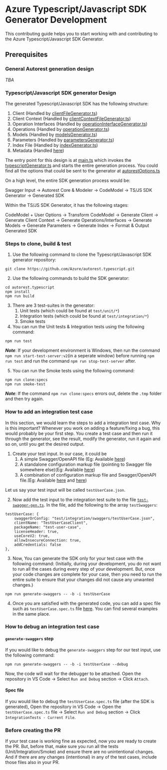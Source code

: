 # Azure Typescript/Javascript SDK Generator Development

This contributing guide helps you to start working with and contributing to the Azure Typescript/Javascript SDK Generator.

## Prerequisites

### General Autorest generation design

_TBA_

### Typescript/Javascript SDK generator Design

The generated Typescript/Javascript SDK has the following structure:

1. Client (Handled by [clientFileGenerator.ts](./src/generators/clientFileGenerator.ts))
2. Client Context (Handled by [clientContextFileGenerator.ts](./src/generators/clientContextFileGenerator.ts))
3. Operation Interfaces (Handled by [operationInterfaceGenerator.ts](./src/generators/operationInterfaceGenerator.ts))
4. Operations (Handled by [operationGenerator.ts](./src/generators/operationGenerator.ts))
5. Models (Handled by [modelsGenerator.ts](./src/generators/modelsGenerator.ts))
6. Parameters (Handled by [parametersGenerator.ts](./src/generators/parametersGenerator.ts))
7. Index File (Handled by [indexGenerator.ts](./src/generators/indexGenerator.ts))
8. Metadata (Handled [here](./src/generators/static))

The entry point for this design is at [main.ts](./src/main.ts) which invokes the [typescriptGenerator.ts](./src/typescriptGenerator.ts) and starts the entire generation process. You could find all the options that could be sent to the generator at [autorestOptions.ts](./src/utils/autorestOptions.ts)

On a high level, the entire SDK generation process would be:

Swagger Input -> Autorest Core & Modeler -> CodeModel -> TS/JS SDK Generator -> Generated SDK

Within the TS/JS SDK Generator, it has the following stages:

CodeModel + User Options -> Transform CodeModel -> Generate Client -> Generate Client Context -> Generate Operations/Interfaces -> Generate Models -> Generate Parameters -> Generate Index -> Format & Output Generated SDK

### Steps to clone, build & test

1. Use the following command to clone the Typescript/Javascript SDK generator repository:

```
git clone https://github.com/Azure/autorest.typescript.git
```

2. Use the following commands to build the SDK generator:

```
cd autorest.typescript
npm install
npm run build
```

3. There are 3 test-suites in the generator:
   1. Unit tests (which could be found at `test/unit/*`)
   2. Integration tests (which could be found at `test/integration/*`)
   3. Smoke tests
4. You can run the Unit tests & Integration tests using the following command:

```
npm run test
```

**_Note_**: If your development environment is Windows, then run the command `npm run start-test-server:v2`(in a seperate window) before running `npm run test` and run the command `npm run stop-test-server` after.

5. You can run the Smoke tests using the following command:

```
npm run clone:specs
npm run smoke-test
```

**_Note_**: If the command `npm run clone:specs` errors out, delete the `.tmp` folder and then try again.

### How to add an integration test case

In this section, we would learn the steps to add a integration test case. Why is this important? Whenever you work on adding a feature/fixing a bug, this would probably be your first step. You create a test case and then run it through the generator, see the result, modify the generator, run it again and so on, until you get the desired output.

1. Create your test input. In our case, it could be
   1. A simple Swagger/OpenAPI file (Eg: Available [here](./test/integration/swaggers/license-header.json))
   2. A standalone configuration markup file (pointing to Swagger file somewhere else)(Eg: Available [here](./test/integration/swaggers/bodyComplex.md))
   3. A combination of configuration markup file and Swagger/OpenAPI file.(Eg: Available [here](./test/integration/swaggers/textAnalytics.md) and [here](./test/integration/swaggers/textAnalytics.json))

Let us say your test input will be called `testUserCase.json`.

2. Now add the test input to the integration test suite to the file [`test-swagger-gen.ts`](./test/utils/test-swagger-gen.ts). In the file, add the following to the array `testSwaggers`:

```
testUserCase: {
    swaggerOrConfig: "test/integration/swaggers/testUserCase.json",
    clientName: "TestUserCaseClient",
    packageName: "test-user-case",
    licenseHeader: true,
    useCoreV2: true,
    allowInsecureConnection: true,
    addCredentials: false
},
```

3. Now, You can generate the SDK only for your test case with the following command: (Initially, during your development, you do not want to run all the cases during every step of your development. But, once your code changes are complete for your case, then you need to run the entire suite to ensure that your changes did not cause any unwanted changes.)

```
npm run generate-swaggers -- -b -i testUserCase
```

4. Once you are satisfied with the generated code, you can add a spec file such as `testUserCase.spec.ts` file [here](./test/integration). You can find several examples in the same place.

### How to debug an integration test case

#### `generate-swaggers` step

If you would like to debug the `generate-swaggers` step for our test input, use the following command:

```
npm run generate-swaggers -- -b -i testUserCase --debug
```

Now, the code will wait for the debugger to be attached. Open the repository in VS Code -> Select `Run and Debug` section -> Click `Attach`.

#### Spec file

If you would like to debug the `testUserCase.spec.ts` file (after the SDK is generated), Open the repository in VS Code -> Open the `testUserCase.spec.ts` file -> Select `Run and Debug` section -> Click `IntegrationTests - Current File`.

### Before creating the PR

If your test case is working fine as expected, now you are ready to create the PR. But, before that, make sure you run all the tests (Unit/Integration/Smoke) and ensure there are no unintentional changes. And if there are any changes (intentional) in any of the test cases, include those files also in your PR.
